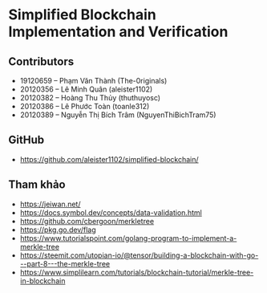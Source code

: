 # Simplified Blockchain Implementation and Verification

## Contributors

- 19120659 – Phạm Văn Thành (The-0riginals)
- 20120356 – Lê Minh Quân (aleister1102)
- 20120382 – Hoàng Thu Thủy (thuthuyosc)
- 20120386 – Lê Phước Toàn (toanle312)
- 20120389 – Nguyễn Thị Bích Trâm (NguyenThiBichTram75)

## GitHub

- https://github.com/aleister1102/simplified-blockchain/

## Tham khảo

- https://jeiwan.net/
- https://docs.symbol.dev/concepts/data-validation.html
- https://github.com/cbergoon/merkletree
- https://pkg.go.dev/flag 
- https://www.tutorialspoint.com/golang-program-to-implement-a-merkle-tree 
- https://steemit.com/utopian-io/@tensor/building-a-blockchain-with-go---part-8---the-merkle-tree 
- https://www.simplilearn.com/tutorials/blockchain-tutorial/merkle-tree-in-blockchain 